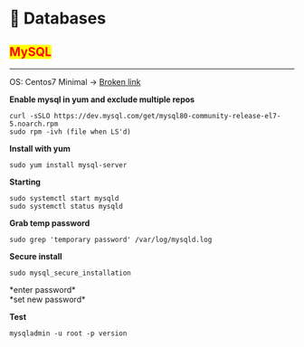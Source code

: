 # 🐬 Databases

## <mark style="color:red;">MySQL</mark>

***

OS: Centos7 Minimal -> [Broken link](broken-reference "mention")

**Enable mysql in yum and exclude multiple repos**

```
curl -sSLO https://dev.mysql.com/get/mysql80-community-release-el7-5.noarch.rpm
sudo rpm -ivh (file when LS'd)
```

**Install with yum**

```
sudo yum install mysql-server
```

**Starting**

```
sudo systemctl start mysqld
sudo systemctl status mysqld
```

**Grab temp password**

```
sudo grep 'temporary password' /var/log/mysqld.log
```

**Secure install**

```
sudo mysql_secure_installation
```

\*enter password\*\
\*set new password\*

**Test**

```
mysqladmin -u root -p version
```
